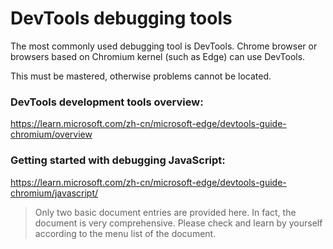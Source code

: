 # DevTools debugging tools


The most commonly used debugging tool is DevTools. Chrome browser or browsers based on Chromium kernel (such as Edge) can use DevTools.

This must be mastered, otherwise problems cannot be located.



### DevTools development tools overview:

 https://learn.microsoft.com/zh-cn/microsoft-edge/devtools-guide-chromium/overview



### Getting started with debugging JavaScript:

https://learn.microsoft.com/zh-cn/microsoft-edge/devtools-guide-chromium/javascript/

> Only two basic document entries are provided here. In fact, the document is very comprehensive. Please check and learn by yourself according to the menu list of the document.




